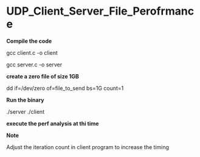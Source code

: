 # UDP_Client_Server_File_Perofrmance


**Compile the code**

  gcc client.c -o client
  
  gcc server.c -o server

**create a zero file of size 1GB**

  dd if=/dev/zero of=file_to_send bs=1G count=1

**Run the binary**

 ./server
 ./client
 
 **execute the perf analysis at thi time**
 
**Note**

Adjust the iteration count in client program to increase the timing
